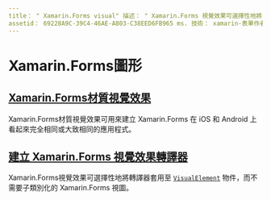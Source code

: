 ```yaml
---
title： " Xamarin.Forms visual" 描述： " Xamarin.Forms 視覺效果可選擇性地將轉譯器套用至 VisualElement 物件，而不需要子類別化 Xamarin.Forms 視圖。"
assetid： 69228A9C-39C4-46AE-A803-C38EED6FB965 ms. 技術： xamarin-表單作者： davidbritch ms. author： dabritch ms. 日期：03/05/2019 否-loc： [ Xamarin.Forms ， Xamarin.Essentials ]
---
```


# <a name="xamarinforms-visual"></a>Xamarin.Forms圖形

## <a name="xamarinforms-material-visualmaterial-visualmd"></a>[Xamarin.Forms材質視覺效果](material-visual.md)

Xamarin.Forms材質視覺效果可用來建立 Xamarin.Forms 在 iOS 和 Android 上看起來完全相同或大致相同的應用程式。

## <a name="create-a-xamarinforms-visual-renderercreatemd"></a>[建立 Xamarin.Forms 視覺效果轉譯器](create.md)

Xamarin.Forms視覺效果可選擇性地將轉譯器套用至 [`VisualElement`](xref:Xamarin.Forms.VisualElement) 物件，而不需要子類別化的 Xamarin.Forms 視圖。

